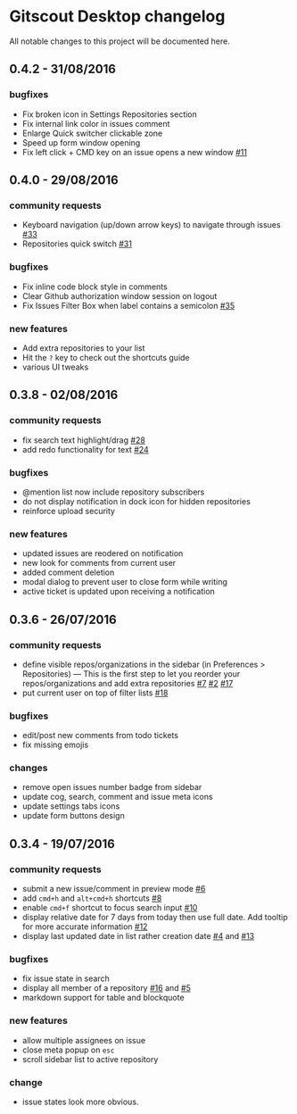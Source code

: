 # Gitscout Desktop changelog

All notable changes to this project will be documented here.

## 0.4.2 - 31/08/2016

### bugfixes

- Fix broken icon in Settings Repositories section
- Fix internal link color in issues comment
- Enlarge Quick switcher clickable zone
- Speed up form window opening
- Fix left click + CMD key on an issue opens a new window [#11](https://github.com/gitscout/gitscout-feedback/issues/11)


## 0.4.0 - 29/08/2016

### community requests

- Keyboard navigation (up/down arrow keys) to navigate through issues [#33](https://github.com/gitscout/gitscout-feedback/issues/33)
- Repositories quick switch [#31](https://github.com/gitscout/gitscout-feedback/issues/31)

### bugfixes

- Fix inline code block style in comments
- Clear Github authorization window session on logout
- Fix Issues Filter Box when label contains a semicolon [#35](https://github.com/gitscout/gitscout-feedback/issues/35)

### new features

- Add extra repositories to your list
- Hit the `?` key to check out the shortcuts guide
- various UI tweaks


## 0.3.8 - 02/08/2016

### community requests

- fix search text highlight/drag [#28](https://github.com/gitscout/gitscout-feedback/issues/28)
- add redo functionality for text [#24](https://github.com/gitscout/gitscout-feedback/issues/24)

### bugfixes

- @mention list now include repository subscribers
- do not display notification in dock icon for hidden repositories
- reinforce upload security

### new features

- updated issues are reodered on notification
- new look for comments from current user
- added comment deletion
- modal dialog to prevent user to close form while writing
- active ticket is updated upon receiving a notification

## 0.3.6 - 26/07/2016

### community requests

- define visible repos/organizations in the sidebar (in Preferences > Repositories) — This is the first step to let you reorder your repos/organizations and add extra repositories [#7](https://github.com/gitscout/gitscout-feedback/issues/7) [#2](https://github.com/gitscout/gitscout-feedback/issues/2) [#17](https://github.com/gitscout/gitscout-feedback/issues/17)
- put current user on top of filter lists [#18](https://github.com/gitscout/gitscout-feedback/issues/18)

### bugfixes

- edit/post new comments from todo tickets
- fix missing emojis

### changes

- remove open issues number badge from sidebar
- update cog, search, comment and issue meta icons
- update settings tabs icons
- update form buttons design


## 0.3.4 - 19/07/2016

### community requests

- submit a new issue/comment in preview mode [#6](https://github.com/gitscout/gitscout-feedback/issues/6)
- add `cmd+h` and `alt+cmd+h` shortcuts [#8](https://github.com/gitscout/gitscout-feedback/issues/8)
- enable `cmd+f` shortcut to focus search input [#10](https://github.com/gitscout/gitscout-feedback/issues/10)
- display relative date for 7 days from today then use full date. Add tooltip for more accurate information [#12](https://github.com/gitscout/gitscout-feedback/issues/12)
- display last updated date in list rather creation date [#4](https://github.com/gitscout/gitscout-feedback/issues/4) and [#13](https://github.com/gitscout/gitscout-feedback/issues/13)

### bugfixes

- fix issue state in search
- display all member of a repository [#16](https://github.com/gitscout/gitscout-feedback/issues/16) and [#5](https://github.com/gitscout/gitscout-feedback/issues/5)
- markdown support for table and blockquote

### new features

- allow multiple assignees on issue
- close meta popup on `esc`
- scroll sidebar list to active repository

### change

- issue states look more obvious.
